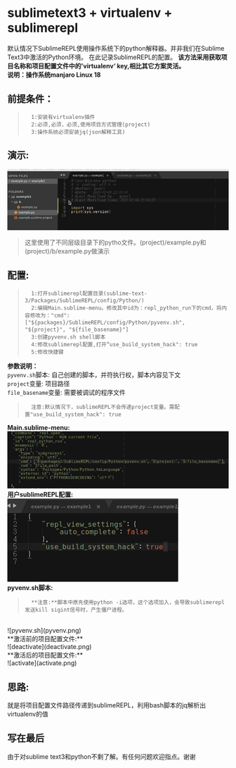 # sublimetext3 + virtualenv + sublimerepl
默认情况下SublimeREPL使用操作系统下的python解释器。并非我们在Sublime Text3中激活的Python环境。
在此记录SublimeREPL的配置。
**该方法采用获取项目名称和项目配置文件中的'virtualenv‘ key,相比其它方案灵活。**<br>
**说明：操作系统manjaro Linux 18**

## 前提条件：
>		1:安装有virtualenv插件
>		2:必须,必须，必须,使用项目方式管理(project)
>		3:操作系统必须安装jq(json解释工具)

## 演示:
![效果](sublimerepl.gif)
>这里使用了不同层级目录下的pytho文件。(project)/example.py和(project)/b/example.py做演示

## 配置:
>		1:打开sublimerepl配置目录(sublime-text-3/Packages/SublimeREPL/config/Python/)
>		2:编辑Main.sublime-menu。修改其中id为：repl_python_run下的cmd，将内容修改为："cmd": ["${packages}/SublimeREPL/config/Python/pyvenv.sh", "${project}", "${file_basename}"]
>		3:创建pyvenv.sh shell脚本
>		4:修改sublimerepl配置,打开“use_build_system_hack": true
>		5:修改快捷键
**参数说明：**
<br>
`pyvenv.sh`脚本:	自己创建的脚本，并符执行权，脚本内容见下文
<br>
`project`变量:		项目路径
<br>
`file_basename`变量:	需要被调试的程序文件

>		注意:默认情况下，sublimeREPL不会传递project变量。需配置"use_build_system_hack": true

**Main.sublime-menu:**
<br>
![Main.sublime-menu](Main.sublime-menu.png)
<br>
**用户sublimeREPL配置:**
<br>
![sublimerepl-usersetting.png](sublimerepl-usersetting.png)
<br>
**pyvenv.sh脚本:**
>		**注意:**脚本中原先使用python -i选项，这个选项加入，会导致sublimerepl发送kill sigint信号时，产生僵尸进程。
<br>
![pyvenv.sh](pyvenv.png)
<br>
**激活前的项目配置文件:**
<br>
![deactivate](deactivate.png)
<br>
**激活后的项目配置文件:**
<br>
![activate](activate.png)

## 思路:
就是将项目配置文件路径传递到sublimeREPL，利用bash脚本的jq解析出virtualenv的值

## 写在最后
由于对sublime text3和python不剩了解。有任何问题欢迎指点。谢谢
